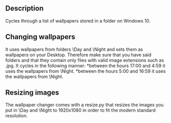 ## Description
Cycles through a list of wallpapers stored in a folder on Windows 10.

## Changing wallpapers
It uses wallpapers from folders \Day and \Night and sets them as wallpapers on your Desktop.
Therefore make sure that you have said folders and that they contain only files with valid
image extensions such as .jpg.
It cycles in the following manner:
  *between the hours 17:00 and 4:59 it uses the wallpapers from \Night.
  *between the hours 5:00 and 16:59 it uses the wallpapers from \Night.

## Resizing images
The wallpaper changer comes with a resize.py that resizes the images you put in \Day and
\Night to 1920x1080 in order to fit the modern standard resolution.
